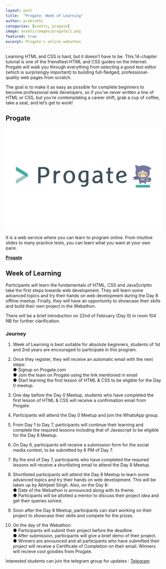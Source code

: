```yaml
---
layout: post
title:  "Progate: Week of Learning"
author: prakruthi
categories: [events, progate]
image: assets/images/progate/1.png
featured: true
excerpt: Progate's online webathon
---
```

Learning HTML and CSS is hard, but it doesn’t have to be. This 14-chapter tutorial is one of the friendliest HTML and CSS guides on the Internet. Progate will walk you through everything from selecting a good text editor (which is surprisingly important) to building full-fledged, professional-quality web pages from scratch.

The goal is to make it as easy as possible for complete beginners to become professional web developers, so if you’ve never written a line of HTML or CSS, but you’re contemplating a career shift, grab a cup of coffee, take a seat, and let’s get to work!

## Progate

![](/assets/images/progate/2.jpg)

It is a web service where you can learn to program online. From intuitive slides to many practice tests, you can learn what you want at your own pace.

**[Progate](https://progate.com/)**


## Week of Learning

[](/assets/images/progate/3.png)

Participants will learn the fundamentals of H​TML, CSS​ and ​JavaScript​ to take the first steps towards web development. They will learn some advanced topics and try their hands on web development during the Day 8 offline meetup. Finally, they will have an opportunity to showcase their skills and build their own project in the Webathon.

There will be a brief introduction on 22nd of February (Day 0) in room 104 NB for further clarification.


### Journey

1. Week of Learning is best suitable for absolute beginners, students of 1st and 2nd years are encouraged to participate in this program.

2. Once they register, they will receive an automatic email with the next steps:  
● Signup on Progate.com  
● Join the team on Progate using the link mentioned in email  
● Start learning the ​first lesson​ of HTML & CSS to be eligible for the Day 0 meetup.

3. One day before the Day 0 Meetup, students who have completed the first lesson of HTML & CSS will receive a confirmation email from Progate.

4. Participants will attend the Day 0 Meetup and join the WhatsApp group.

5. From Day 1 to Day 7, participants will continue their learning and complete the
required lessons including that of Javascript to be eligible for the Day 8 Meetup.

6. On Day 6, participants will receive a submission form for the social media
contest, to be submitted by 6 PM of Day 7.

7. By the end of Day 7, participants who have completed the required lessons will
receive a shortlisting email to attend the Day 8 Meetup.

8. Shortlisted participants will attend the Day 8 Meetup to learn some advanced topics and try their hands on web development. This will be taken up by Abhijeet Singh. Also, on the Day 8:  
● Date of the Webathon is announced along with its theme.  
● Participants will be allotted a mentor to discuss their project idea and get their queries solved.

9. Soon after the Day 8 Meetup, participants can start working on their project to showcase their skills and compete for the prizes.

10. On the day of the Webathon:  
● Participants will submit their project before the deadline.  
● After submission, participants will give a brief demo of their project.  
● Winners are announced and all participants who have submitted their project will receive a Certificate of Completion on their email. Winners will recieve cool goodies from Progate.

Interested students can join the telegram group for updates : [Telegram](https://t.me/joinchat/K5G8rQ-LzLZx81i0BFeftA)



[](/assets/images/progate/4.jpg)




